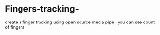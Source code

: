 # Fingers-tracking-
create a finger tracking using open source media pipe . you can see count of fingers
